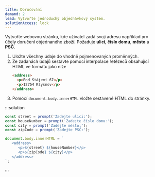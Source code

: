 ```yaml
---
title: Doručování
demand: 2
lead: Vytvořte jednoduchý objednávkový systém.
solutionAccess: lock
---
```


Vytvořte webovou stránku, kde uživatel zadá svoji adresu například pro účely doručení objednaného zboží. Požaduje **ulici**, **číslo domu**, **město** a **PSČ**.

1. Uložte všechny údaje do vhodně pojmenovaných proměnných.
1. Ze zadanách údajů sestavte pomocí interpolace řetězeců obsahující HTML ve formátu jako níže
   ```html
   <address>
     <p>Pod Stájemi 67</p>
     <p>12754 Klysnov</p>
   </address>
   ```
1. Pomocí `document.body.innerHTML` vložte sestavené HTML do stránky.

:::solution

```js
const street = prompt('Zadejte ulici:');
const houseNumber = prompt('Zadejte číslo domu:');
const city = prompt('Zadejte město:');
const zipCode = prompt('Zadejte PSČ:');

document.body.innerHTML = `
   <address>
      <p>${street} ${houseNumber}</p>
      <p>${zipCode} ${city}</p>
   </address>
`;
```

:::
